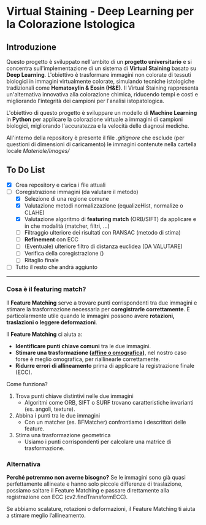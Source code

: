 # Virtual Staining - Deep Learning per la Colorazione Istologica
## Introduzione
Questo progetto è sviluppato nell'ambito di un **progetto universitario** e si concentra sull'implementazione di un sistema di **Virtual Staining** basato su **Deep Learning**. L'obiettivo è trasformare immagini non colorate di tessuti biologici in immagini virtualmente colorate, simulando tecniche istologiche tradizionali come **Hematoxylin & Eosin (H&E)**. Il Virtual Staining rappresenta un'alternativa innovativa alla colorazione chimica, riducendo tempi e costi e migliorando l'integrità dei campioni per l'analisi istopatologica.

L'obiettivo di questo progetto è sviluppare un modello di **Machine Learning** in **Python** per applicare la colorazione virtuale a immagini di campioni biologici, migliorando l'accuratezza e la velocità delle diagnosi mediche.

All'interno della repository è presente il file _.gitignore_ che esclude (per questioni di dimensioni di caricamento) le immagini contenute nella cartella locale _Materiale/Images/_  

## To Do List
- [x] Crea repository e carica i file attuali
- [ ] Coregistrazione immagini (da valutare il metodo)
	- [X] Selezione di una regione comune
	- [x] Valutazione metodi normalizzazione (equalizeHist, normalize o CLAHE)
	- [x] Valutazione algoritmo di **featuring match** (ORB/SIFT) da applicare e in che modalità (matcher, filtri, ...)
	- [ ] Filtraggio ulteriore dei risultati con RANSAC (metodo di stima)
	- [ ] **Refinement** con ECC
	- [ ] (Eventuale) ulteriore filtro di distanza euclidea (DA VALUTARE)
	- [ ] Verifica della coregistrazione ()
	- [ ] Ritaglio finale
- [ ] Tutto il resto che andrà aggiunto

---
### Cosa è il featuring match?
Il **Feature Matching** serve a trovare punti corrispondenti tra due immagini e stimare la trasformazione necessaria per **coregistrarle correttamente**. È particolarmente utile quando le immagini possono avere **rotazioni, traslazioni o leggere deformazioni**.

Il **Feature Matching** ci aiuta a:
- **Identificare punti chiave comuni** tra le due immagini.
- **Stimare una trasformazione ([affine o omografica](https://aimagelab.ing.unimore.it/didattica/corsi/eia09/materiale/1%29%20dispense/6_eia_trasformazionispaziali.pdf))**, nel nostro caso forse è meglio omografica, per riallinearle correttamente.
- **Ridurre errori di allineamento** prima di applicare la registrazione finale (ECC).

Come funziona?
1. Trova punti chiave distintivi nelle due immagini
	- Algoritmi come ORB, SIFT o SURF trovano caratteristiche invarianti (es. angoli, texture).
2. Abbina i punti tra le due immagini
	- Con un matcher (es. BFMatcher) confrontiamo i descrittori delle feature.
3. Stima una trasformazione geometrica
	- Usiamo i punti corrispondenti per calcolare una matrice di trasformazione.

### Alternativa
**Perché potremmo non averne bisogno?**
Se le immagini sono già quasi perfettamente allineate e hanno solo piccole differenze di traslazione, possiamo saltare il Feature Matching e passare direttamente alla registrazione con ECC (cv2.findTransformECC).

Se abbiamo scalature, rotazioni o deformazioni, il Feature Matching ti aiuta a stimare meglio l’allineamento.
